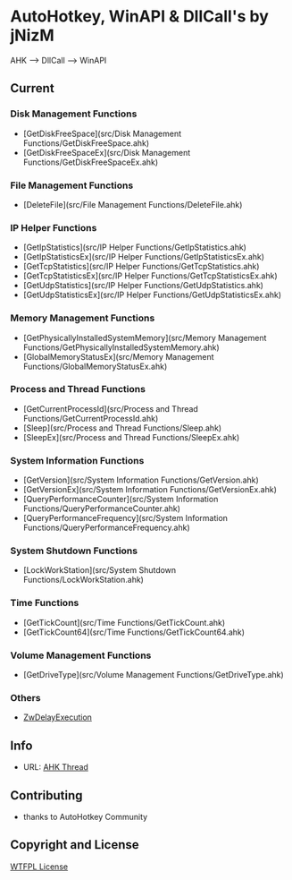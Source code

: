 # AutoHotkey, WinAPI & DllCall's by jNizM
AHK --> DllCall --> WinAPI

## Current

### Disk Management Functions
* [GetDiskFreeSpace](src/Disk Management Functions/GetDiskFreeSpace.ahk)
* [GetDiskFreeSpaceEx](src/Disk Management Functions/GetDiskFreeSpaceEx.ahk)

### File Management Functions
* [DeleteFile](src/File Management Functions/DeleteFile.ahk)

### IP Helper Functions
* [GetIpStatistics](src/IP Helper Functions/GetIpStatistics.ahk)
* [GetIpStatisticsEx](src/IP Helper Functions/GetIpStatisticsEx.ahk)
* [GetTcpStatistics](src/IP Helper Functions/GetTcpStatistics.ahk)
* [GetTcpStatisticsEx](src/IP Helper Functions/GetTcpStatisticsEx.ahk)
* [GetUdpStatistics](src/IP Helper Functions/GetUdpStatistics.ahk)
* [GetUdpStatisticsEx](src/IP Helper Functions/GetUdpStatisticsEx.ahk)

### Memory Management Functions
* [GetPhysicallyInstalledSystemMemory](src/Memory Management Functions/GetPhysicallyInstalledSystemMemory.ahk)
* [GlobalMemoryStatusEx](src/Memory Management Functions/GlobalMemoryStatusEx.ahk)

### Process and Thread Functions
* [GetCurrentProcessId](src/Process and Thread Functions/GetCurrentProcessId.ahk)
* [Sleep](src/Process and Thread Functions/Sleep.ahk)
* [SleepEx](src/Process and Thread Functions/SleepEx.ahk)

### System Information Functions
* [GetVersion](src/System Information Functions/GetVersion.ahk)
* [GetVersionEx](src/System Information Functions/GetVersionEx.ahk)
* [QueryPerformanceCounter](src/System Information Functions/QueryPerformanceCounter.ahk)
* [QueryPerformanceFrequency](src/System Information Functions/QueryPerformanceFrequency.ahk)

### System Shutdown Functions
* [LockWorkStation](src/System Shutdown Functions/LockWorkStation.ahk)

### Time Functions
* [GetTickCount](src/Time Functions/GetTickCount.ahk)
* [GetTickCount64](src/Time Functions/GetTickCount64.ahk)

### Volume Management Functions
* [GetDriveType](src/Volume Management Functions/GetDriveType.ahk)

### Others
* [ZwDelayExecution](src/Others/ZwDelayExecution.ahk)


## Info
* URL: [AHK Thread](http://ahkscript.org/boards/viewtopic.php?f=7&t=406)


## Contributing
* thanks to AutoHotkey Community


## Copyright and License
[WTFPL License](LICENSE)